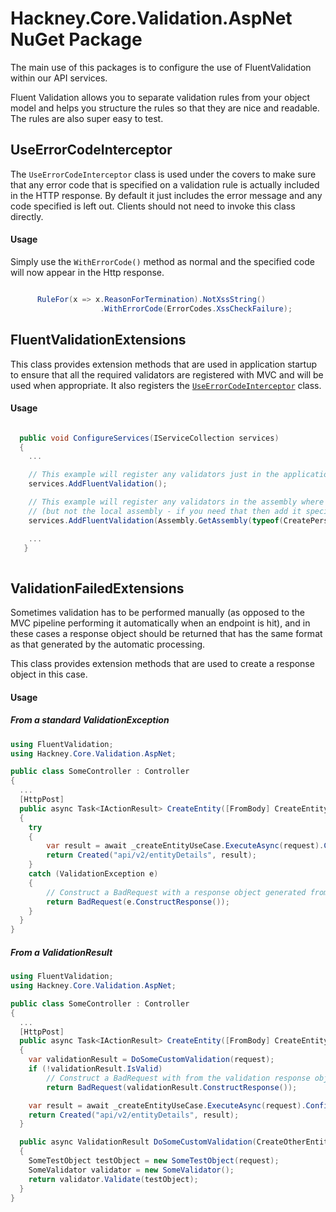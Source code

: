 # Hackney.Core.Validation.AspNet NuGet Package

The main use of this packages is to configure the use of FluentValidation within our API services.

Fluent Validation allows you to separate validation rules from your object model and helps you structure the rules so that they are nice and readable. The rules are also super easy to test.

## UseErrorCodeInterceptor

The `UseErrorCodeInterceptor` class is used under the covers to make sure that any error code that is specified on a validation rule is actually included in the HTTP response. 
By default it just includes the error message and any code specified is left out. 
Clients should not need to invoke this class directly.

#### Usage
Simply use the `WithErrorCode()` method as normal and the specified code will now appear in the Http response.

```csharp

      RuleFor(x => x.ReasonForTermination).NotXssString()
                    .WithErrorCode(ErrorCodes.XssCheckFailure);

```

## FluentValidationExtensions

This class provides extension methods that are used in application startup to ensure that all the required validators 
are registered with MVC and will be used when appropriate. It also registers the [`UseErrorCodeInterceptor`](#UseErrorCodeInterceptor) class.

#### Usage

```csharp

  public void ConfigureServices(IServiceCollection services)
  {
    ...

    // This example will register any validators just in the application's assembly
    services.AddFluentValidation();

    // This example will register any validators in the assembly where the CreatePersonRequestObjectValidator is located
    // (but not the local assembly - if you need that then add it specifically.)
    services.AddFluentValidation(Assembly.GetAssembly(typeof(CreatePersonRequestObjectValidator)));

    ...
   }
  
```

## ValidationFailedExtensions

Sometimes validation has to be performed manually (as opposed to the MVC pipeline performing it automatically when an endpoint is hit),
and in these cases a response object should be returned that has the same format as that generated by the automatic processing.

This class provides extension methods that are used to create a response object in this case.

#### Usage

##### From a standard ValidationException

```csharp
using FluentValidation;
using Hackney.Core.Validation.AspNet;

public class SomeController : Controller
{
  ...
  [HttpPost]
  public async Task<IActionResult> CreateEntity([FromBody] CreateEntityRequestObject request)
  {
    try
    {
        var result = await _createEntityUseCase.ExecuteAsync(request).ConfigureAwait(false);
        return Created("api/v2/entityDetails", result);
    }
    catch (ValidationException e)
    {
        // Construct a BadRequest with a response object generated from the exception
        return BadRequest(e.ConstructResponse());
    }
  }
}
```

##### From a ValidationResult

```csharp
using FluentValidation;
using Hackney.Core.Validation.AspNet;

public class SomeController : Controller
{
  ...
  [HttpPost]
  public async Task<IActionResult> CreateEntity([FromBody] CreateEntityRequestObject request)
  {
    var validationResult = DoSomeCustomValidation(request);
    if (!validationResult.IsValid)
        // Construct a BadRequest with from the validation response object
        return BadRequest(validationResult.ConstructResponse());

    var result = await _createEntityUseCase.ExecuteAsync(request).ConfigureAwait(false);
    return Created("api/v2/entityDetails", result);
  }

  public async ValidationResult DoSomeCustomValidation(CreateOtherEntityRequestObject request)
  {
    SomeTestObject testObject = new SomeTestObject(request);
    SomeValidator validator = new SomeValidator();
    return validator.Validate(testObject);
  }
}
```

